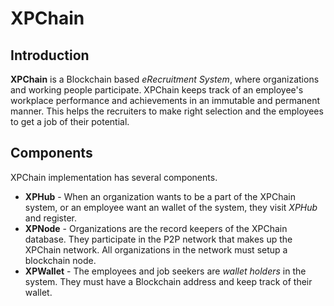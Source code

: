 # XPChain

## Introduction

__XPChain__ is a Blockchain based _eRecruitment System_, where organizations and working people participate. XPChain keeps track of an employee's workplace performance and achievements in an immutable and permanent manner. This helps the recruiters to make right selection and the employees to get a job of their potential.

## Components

XPChain implementation has several components.

- __XPHub__ - When an organization wants to be a part of the XPChain system, or an employee want an wallet of the system, they visit _XPHub_ and register.
- __XPNode__ - Organizations are the record keepers of the XPChain database. They participate in the P2P network that makes up the XPChain network. All organizations in the network must setup a blockchain node.
- __XPWallet__ - The employees and job seekers are _wallet holders_ in the system. They must have a Blockchain address and keep track of their wallet.
